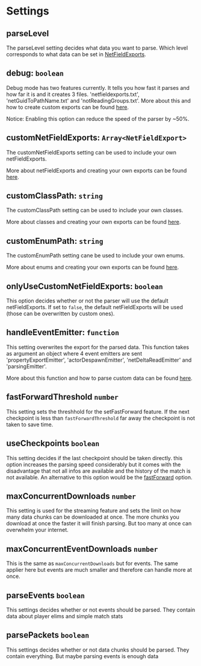 # Settings

## parseLevel
The parseLevel setting decides what data you want to parse. Which level corresponds to what data can be set in [NetFieldExports](./addOwnExports.md#create-netfieldexports).

## debug: `boolean`
Debug mode has two features currently. It tells you how fast it parses and how far it is and it creates 3 files. 'netfieldexports.txt', 'netGuidToPathName.txt' and 'notReadingGroups.txt'. More about this and how to create custom exports can be found [here](./addOwnExports.md).

Notice: Enabling this option can reduce the speed of the parser by ~50%.

## customNetFieldExports: `Array<NetFieldExport>`
The customNetFieldExports setting can be used to include your own netFieldExports.

More about netFieldExports and creating your own exports can be found [here](./addOwnExports.md#create-netfieldexports).

## customClassPath: `string`
The customClassPath setting can be used to include your own classes.

More about classes and creating your own exports can be found [here](./addOwnExports.md#create-classes).

## customEnumPath: `string`
The customEnumPath setting cane be used to include your own enums.

More about enums and creating your own exports can be found [here](./addOwnExports.md#create-enums).

## onlyUseCustomNetFieldExports: `boolean`
This option decides whether or not the parser will use the default netFieldExports. If set to `false`, the default netFieldExports will be used (those can be overwritten by custom ones).

## handleEventEmitter: `function`
This setting overwrites the export for the parsed data. This function takes as argument an object where 4 event emitters are sent 'propertyExportEmitter', 'actorDespawnEmitter', 'netDeltaReadEmitter' and 'parsingEmitter'.

More about this function and how to parse custom data can be found [here](./addOwnExports.md#custom-on-export-read).

## fastForwardThreshold `number`
This setting sets the threshhold for the setFastForward feature. If the next checkpoint is less than `fastForwardThreshold` far away the checkpoint is not taken to save time.

## useCheckpoints `boolean`
This setting decides if the last checkpoint should be taken directly. this option increases the parsing speed considerably but it comes with the disadvantage that not all infos are available and the history of the match is not available. An alternative to this option would be the [fastForward](./addOwnExports.md#use-fast-forwarding) option.

## maxConcurrentDownloads `number`
This setting is used for the streaming feature and sets the limit on how many data chunks can be downloaded at once. 
The more chunks you download at once the faster it will finish parsing. 
But too many at once can overwhelm your internet.

## maxConcurrentEventDownloads `number`
This is the same as `maxConcurrentDownloads` but for events.
The same applier here but events are much smaller and therefore can handle more at once.

## parseEvents `boolean` 
This settings decides whether or not events should be parsed. They contain data about player elims and simple match stats

## parsePackets `boolean`
This settings decides whether or not data chunks should be parsed. They contain everything. But maybe parsing events is enough data
